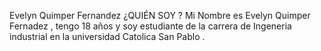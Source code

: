 Evelyn Quimper Fernandez 
¿QUIÉN SOY ?
Mi Nombre es Evelyn Quimper Fernadez , tengo 18 años y soy estudiante de la carrera de Ingeneria industrial en la universidad Catolica San Pablo . 
